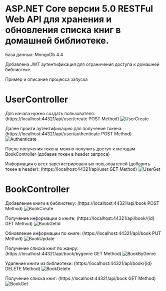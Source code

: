 # ASP.NET Core версии 5.0 RESTFul Web API для хранения и обновления списка книг в домашней библиотеке.

База данных: MongoDb 4.4

Добавлена JWT аутентификация для ограничения доступа к домашней библиотеке.

Пример и описание процесса запуска

# UserController

Для начала нужно создать пользователя: (https://localhost:44321/api/user/create POST Method)
![UserCreate](https://user-images.githubusercontent.com/60881062/131808143-1cb77dba-2ce5-47f3-a2a7-be6b8b6192cf.PNG)

Далее пройти аутентификацию для получение токена: (https://localhost:44321/api/user/authenticate POST Method)
![Authenticate](https://user-images.githubusercontent.com/60881062/131808499-b53fe31f-42af-4af2-b4af-5665b5c50474.PNG)

После получения токена можно получить доступ к методам BookController (добавив токен в header запроса)

Информация о всех зарегистрированных пользователей (добавить токен в header): (https://localhost:44321/api/user GET Method)
![UserGet](https://user-images.githubusercontent.com/60881062/131808816-d46358f8-73fa-4afe-bcaa-deb4f55bfaf4.PNG)

# BookController

Добавление книги в библиотеку: (https://localhost:44321/api/book POST Method)
![BookCreate](https://user-images.githubusercontent.com/60881062/131808944-11cb5877-b480-4634-96c7-e23b3ba773df.PNG)

Получение информации о книге: (https://localhost:44321/api/book/{id} GET Method)
![BookGetId](https://user-images.githubusercontent.com/60881062/131809073-a08e3ccd-5050-421c-b4fc-177344a92683.PNG)

Обновление информации по книге: (https://localhost:44321/api/book PUT Method)
![BookUpdate](https://user-images.githubusercontent.com/60881062/131809169-010dbdac-90b9-4a4b-b73b-5707b4d3adc6.PNG)

Получение списка книг по жанру: (https://localhost:44321/api/book/bygenre GET Method)
![BookByGenre](https://user-images.githubusercontent.com/60881062/131809642-94de059d-d043-4e71-a5c9-415a66c4055e.PNG)

Удаление книги из библиотеки: (https://localhost:44321/api/book/{id} DELETE Method)
![BookDelete](https://user-images.githubusercontent.com/60881062/131809490-6ffe534a-c18c-4b31-ae76-8f36cc620afd.PNG)

Получение списка книг: (https://localhost:44321/api/book GET Method)
![BookGet](https://user-images.githubusercontent.com/60881062/131810008-3c3dbcab-eb57-47c9-a177-5d1033d6eac2.PNG)
